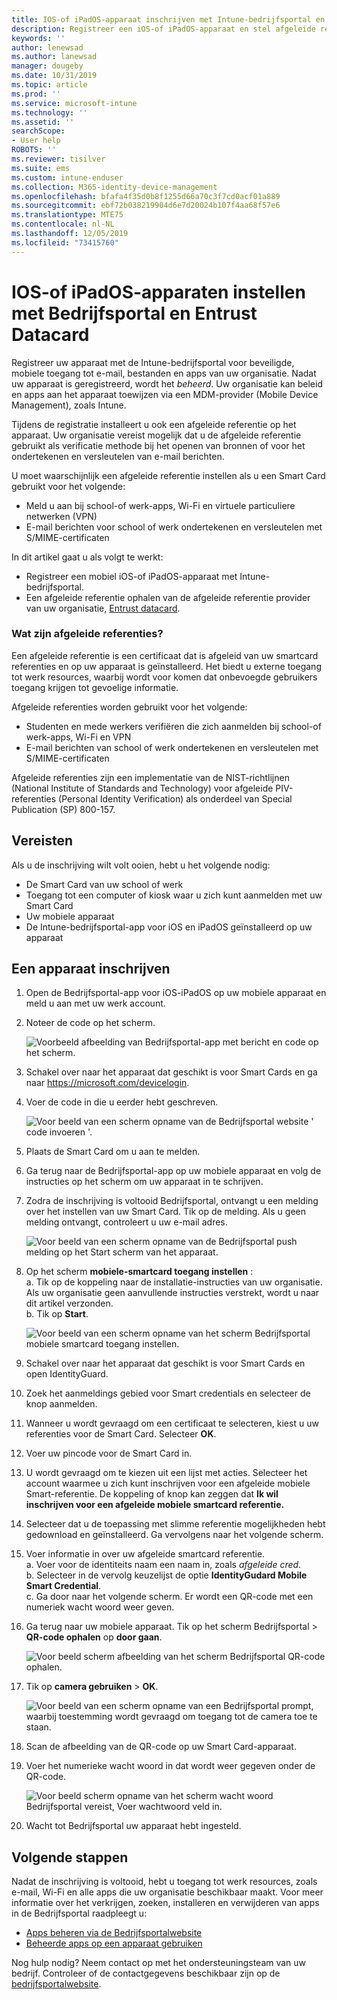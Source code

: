 ```yaml
---
title: IOS-of iPadOS-apparaat inschrijven met Intune-bedrijfsportal en Entrust Datacard
description: Registreer een iOS-of iPadOS-apparaat en stel afgeleide referentie verificatie in met Entrust Datacard.
keywords: ''
author: lenewsad
ms.author: lanewsad
manager: dougeby
ms.date: 10/31/2019
ms.topic: article
ms.prod: ''
ms.service: microsoft-intune
ms.technology: ''
ms.assetid: ''
searchScope:
- User help
ROBOTS: ''
ms.reviewer: tisilver
ms.suite: ems
ms.custom: intune-enduser
ms.collection: M365-identity-device-management
ms.openlocfilehash: bfafa4f35d0b8f1255d66a70c3f7cd0acf01a889
ms.sourcegitcommit: ebf72b038219904d6e7d20024b107f4aa68f57e6
ms.translationtype: MTE75
ms.contentlocale: nl-NL
ms.lasthandoff: 12/05/2019
ms.locfileid: "73415760"
---
```

# <a name="set-up-ios-or-ipados-device-with-company-portal-and-entrust-datacard"></a>IOS-of iPadOS-apparaten instellen met Bedrijfsportal en Entrust Datacard

Registreer uw apparaat met de Intune-bedrijfsportal voor beveiligde, mobiele toegang tot e-mail, bestanden en apps van uw organisatie. Nadat uw apparaat is geregistreerd, wordt het *beheerd*. Uw organisatie kan beleid en apps aan het apparaat toewijzen via een MDM-provider (Mobile Device Management), zoals Intune.  

Tijdens de registratie installeert u ook een afgeleide referentie op het apparaat. Uw organisatie vereist mogelijk dat u de afgeleide referentie gebruikt als verificatie methode bij het openen van bronnen of voor het ondertekenen en versleutelen van e-mail berichten. 

U moet waarschijnlijk een afgeleide referentie instellen als u een Smart Card gebruikt voor het volgende:  

* Meld u aan bij school-of werk-apps, Wi-Fi en virtuele particuliere netwerken (VPN)
* E-mail berichten voor school of werk ondertekenen en versleutelen met S/MIME-certificaten  

In dit artikel gaat u als volgt te werkt:  

   * Registreer een mobiel iOS-of iPadOS-apparaat met Intune-bedrijfsportal.  
   * Een afgeleide referentie ophalen van de afgeleide referentie provider van uw organisatie, [Entrust datacard](https://www.entrustdatacard.com/).  

### <a name="what-are-derived-credentials"></a>Wat zijn afgeleide referenties?  
Een afgeleide referentie is een certificaat dat is afgeleid van uw smartcard referenties en op uw apparaat is geïnstalleerd. Het biedt u externe toegang tot werk resources, waarbij wordt voor komen dat onbevoegde gebruikers toegang krijgen tot gevoelige informatie.  

Afgeleide referenties worden gebruikt voor het volgende: 
* Studenten en mede werkers verifiëren die zich aanmelden bij school-of werk-apps, Wi-Fi en VPN
* E-mail berichten van school of werk ondertekenen en versleutelen met S/MIME-certificaten

Afgeleide referenties zijn een implementatie van de NIST-richtlijnen (National Institute of Standards and Technology) voor afgeleide PIV-referenties (Personal Identity Verification) als onderdeel van Special Publication (SP) 800-157.  

## <a name="prerequisites"></a>Vereisten

 Als u de inschrijving wilt volt ooien, hebt u het volgende nodig:

* De Smart Card van uw school of werk
* Toegang tot een computer of kiosk waar u zich kunt aanmelden met uw Smart Card
* Uw mobiele apparaat
* De Intune-bedrijfsportal-app voor iOS en iPadOS geïnstalleerd op uw apparaat  


## <a name="enroll-device"></a>Een apparaat inschrijven  
1. Open de Bedrijfsportal-app voor iOS-iPadOS op uw mobiele apparaat en meld u aan met uw werk account.  

2. Noteer de code op het scherm.  

    ![Voorbeeld afbeelding van Bedrijfsportal-app met bericht en code op het scherm.](./media/copy-code-intercede.png)   

3. Schakel over naar het apparaat dat geschikt is voor Smart Cards en ga naar https://microsoft.com/devicelogin. 
4. Voer de code in die u eerder hebt geschreven.  

    ![Voor beeld van een scherm opname van de Bedrijfsportal website ' code invoeren '.](./media/enter-code-intercede.png)   

5. Plaats de Smart Card om u aan te melden.   
6. Ga terug naar de Bedrijfsportal-app op uw mobiele apparaat en volg de instructies op het scherm om uw apparaat in te schrijven.  
7. Zodra de inschrijving is voltooid Bedrijfsportal, ontvangt u een melding over het instellen van uw Smart Card. Tik op de melding. Als u geen melding ontvangt, controleert u uw e-mail adres.   

    ![Voor beeld van een scherm opname van de Bedrijfsportal push melding op het Start scherm van het apparaat.](./media/action-required-in-app-intercede.png)  

8. Op het scherm **mobiele-smartcard toegang instellen** :   
    a. Tik op de koppeling naar de installatie-instructies van uw organisatie. Als uw organisatie geen aanvullende instructies verstrekt, wordt u naar dit artikel verzonden.  
    b. Tik op **Start**.  

    ![Voor beeld van een scherm opname van het scherm Bedrijfsportal mobiele smartcard toegang instellen.](./media/smart-card-info-intercede.png)

9. Schakel over naar het apparaat dat geschikt is voor Smart Cards en open IdentityGuard. 
10. Zoek het aanmeldings gebied voor Smart credentials en selecteer de knop aanmelden.  
11. Wanneer u wordt gevraagd om een certificaat te selecteren, kiest u uw referenties voor de Smart Card. Selecteer **OK**. 
12. Voer uw pincode voor de Smart Card in.  
13. U wordt gevraagd om te kiezen uit een lijst met acties. Selecteer het account waarmee u zich kunt inschrijven voor een afgeleide mobiele Smart-referentie. De koppeling of knop kan zeggen dat **Ik wil inschrijven voor een afgeleide mobiele smartcard referentie.**  
14. Selecteer dat u de toepassing met slimme referentie mogelijkheden hebt gedownload en geïnstalleerd. Ga vervolgens naar het volgende scherm.   
15. Voer informatie in over uw afgeleide smartcard referentie.  
    a. Voer voor de identiteits naam een naam in, zoals *afgeleide cred*.  
    b. Selecteer in de vervolg keuzelijst de optie **IdentityGudard Mobile Smart Credential**.  
    c. Ga door naar het volgende scherm. Er wordt een QR-code met een numeriek wacht woord weer geven.  

16. Ga terug naar uw mobiele apparaat. Tik op het scherm Bedrijfsportal > **QR-code ophalen** op **door gaan**. 

    ![Voor beeld scherm afbeelding van het scherm Bedrijfsportal QR-code ophalen.](./media/get-qr-code-intercede.png)  
17. Tik op **camera gebruiken** > **OK**.  

    ![Voor beeld van een scherm opname van een Bedrijfsportal prompt, waarbij toestemming wordt gevraagd om toegang tot de camera toe te staan.](./media/allow-cp-camera-access-intercede.png)  
18. Scan de afbeelding van de QR-code op uw Smart Card-apparaat.  
19. Voer het numerieke wacht woord in dat wordt weer gegeven onder de QR-code.  

    ![Voor beeld scherm opname van het scherm wacht woord Bedrijfsportal vereist, Voer wachtwoord veld in.](./media/enter-password-derived-credentials.png)   

20. Wacht tot Bedrijfsportal uw apparaat hebt ingesteld.  


## <a name="next-steps"></a>Volgende stappen  
Nadat de inschrijving is voltooid, hebt u toegang tot werk resources, zoals e-mail, Wi-Fi en alle apps die uw organisatie beschikbaar maakt. Voor meer informatie over het verkrijgen, zoeken, installeren en verwijderen van apps in de Bedrijfsportal raadpleegt u:

* [Apps beheren via de Bedrijfsportalwebsite](manage-apps-cpweb.md)  
* [Beheerde apps op een apparaat gebruiken](use-managed-apps-on-your-device-ios.md)  

Nog hulp nodig? Neem contact op met het ondersteuningsteam van uw bedrijf. Controleer of de contactgegevens beschikbaar zijn op de [bedrijfsportalwebsite](https://go.microsoft.com/fwlink/?linkid=2010980).  
